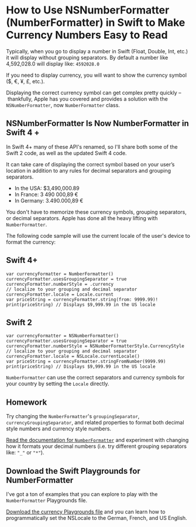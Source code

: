 # How to Use NSNumberFormatter (NumberFormatter) in Swift to Make Currency Numbers Easy to Read #

Typically, when you go to display a number in Swift (Float, Double, Int, etc.) it will display without grouping separators. By default a number like 4,592,028.0 will display like: `4592028.0`

If you need to display currency, you will want to show the currency symbol ($, €, ¥, £, etc.).

Displaying the correct currency symbol can get complex pretty quickly – thankfully, Apple has you covered and provides a solution with the `NSNumberFormatter`, now `NumberFormatter` class. 

## NSNumberFormatter Is Now NumberFormatter in Swift 4 + ##

In Swift 4+ many of these API's renamed, so I'll share both some of the Swift 2 code, as well as the updated Swift 4 code.

It can take care of displaying the correct symbol based on your user’s location in addition to any rules for decimal separators and grouping separators.

* In the USA: $3,490,000.89
* In France: 3 490 000,89 €
* In Germany: 3.490.000,89 €

You don't have to memorize these currency symbols, grouping separators, or decimal separators. Apple has done all the heavy lifting with `NumberFormatter`.

The following code sample will use the current locale of the user's device to format the currency:

## Swift 4+

	var currencyFormatter = NumberFormatter()
	currencyFormatter.usesGroupingSeparator = true
	currencyFormatter.numberStyle = .currency
	// localize to your grouping and decimal separator
	currencyFormatter.locale = Locale.current
	var priceString = currencyFormatter.string(from: 9999.99)!
	print(priceString) // Displays $9,999.99 in the US locale

## Swift 2

	var currencyFormatter = NSNumberFormatter()
	currencyFormatter.usesGroupingSeparator = true
	currencyFormatter.numberStyle = NSNumberFormatterStyle.CurrencyStyle 
	// localize to your grouping and decimal separator
	currencyFormatter.locale = NSLocale.currentLocale()
	var priceString = currencyFormatter.stringFromNumber(9999.99)
	print(priceString) // Displays $9,999.99 in the US locale


`NumberFormatter` can use the correct separators and currency symbols for your country by setting the `Locale` directly.

## Homework ##

Try changing the `NumberFormatter`'s `groupingSeparator`, `currencyGroupingSeparator`, and related properties to format both decimal style numbers and currency style numbers.

[Read the documentation for `NumberFormatter`](https://developer.apple.com/documentation/foundation/numberformatter) and experiment with changing how it formats your decimal numbers (i.e. try different grouping separators like: `"_"` or `"*"`).

## Download the Swift Playgrounds for NumberFormatter ##

I've got a ton of examples that you can explore to play with the `NumberFormatter` Playgrounds file. 

<a rel="ck_modal" href="#ck_modal">Download the currency Playgrounds file</a> and you can learn how to programmatically set the NSLocale to the German, French, and US English.

<script src="https://app.convertkit.com/landing_pages/5573.js"></script>